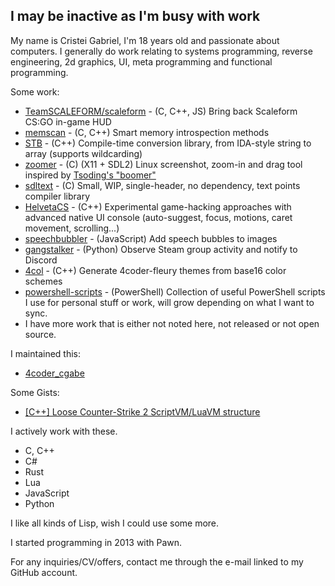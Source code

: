 ## I may be inactive as I'm busy with work

My name is Cristei Gabriel, I'm 18 years old and passionate about computers. I generally do work relating to systems programming, reverse engineering, 2d graphics, UI, meta programming and functional programming.

Some work:
- [TeamSCALEFORM/scaleform](https://github.com/TeamSCALEFORM/scaleform) - (C, C++, JS) Bring back Scaleform CS:GO in-game HUD
- [memscan](https://github.com/cristeigabriel/memscan) - (C, C++) Smart memory introspection methods
- [STB](https://github.com/cristeigabriel/STB) - (C++) Compile-time conversion library, from IDA-style string to array (supports wildcarding)
- [zoomer](https://github.com/cristeigabriel/zoomer) - (C) (X11 + SDL2) Linux screenshot, zoom-in and drag tool inspired by [Tsoding's "boomer"](https://github.com/tsoding/boomer/tree/master/src)
- [sdltext](https://github.com/cristeigabriel/sdltext) - (C)  Small, WIP, single-header, no dependency, text points compiler library
- [HelvetaCS](https://github.com/cristeigabriel/HelvetaCS) - (C++) Experimental game-hacking approaches with advanced native UI console (auto-suggest, focus, motions, caret movement, scrolling...)
- [speechbubbler](https://github.com/cristeigabriel/speechbubbler) - (JavaScript) Add speech bubbles to images
- [gangstalker](https://github.com/cristeigabriel/gangstalker) - (Python) Observe Steam group activity and notify to Discord
- [4col](https://github.com/cristeigabriel/4col) - (C++) Generate 4coder-fleury themes from base16 color schemes
- [powershell-scripts](https://github.com/cristeigabriel/powershell-scripts) - (PowerShell) Collection of useful PowerShell scripts I use for personal stuff or work, will grow depending on what I want to sync.
- I have more work that is either not noted here, not released or not open source.

I maintained this:
- [4coder_cgabe](https://github.com/cristeigabriel/4coder_cgabe)

Some Gists:
- [[C++] Loose Counter-Strike 2 ScriptVM/LuaVM structure](https://gist.github.com/cristeigabriel/8df05a787932b85b8e6358173752133f)

I actively work with these.
- C, C++
- C#
- Rust
- Lua
- JavaScript
- Python

I like all kinds of Lisp, wish I could use some more.

I started programming in 2013 with Pawn.

For any inquiries/CV/offers, contact me through the e-mail linked to my GitHub account.
